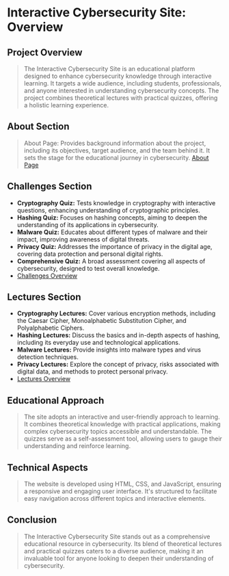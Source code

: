 # Interactive Cybersecurity Site: Overview

## Project Overview
>The Interactive Cybersecurity Site is an educational platform designed to enhance cybersecurity knowledge through interactive learning. It targets a wide audience, including students, professionals, and anyone interested in understanding cybersecurity concepts. The project combines theoretical lectures with practical quizzes, offering a holistic learning experience.

## About Section
>About Page: Provides background information about the project, including its objectives, target audience, and the team behind it. It sets the stage for the educational journey in cybersecurity. [About Page](https://github.com/zpicy69/Interactive-Cybersecurity-Site/blob/main/About/about.html)

## Challenges Section
- **Cryptography Quiz:** Tests knowledge in cryptography with interactive questions, enhancing understanding of cryptographic principles.
- **Hashing Quiz:** Focuses on hashing concepts, aiming to deepen the understanding of its applications in cybersecurity.
- **Malware Quiz:** Educates about different types of malware and their impact, improving awareness of digital threats.
- **Privacy Quiz:** Addresses the importance of privacy in the digital age, covering data protection and personal digital rights.
- **Comprehensive Quiz:** A broad assessment covering all aspects of cybersecurity, designed to test overall knowledge.
- [Challenges Overview](https://github.com/zpicy69/Interactive-Cybersecurity-Site/blob/main/Challenges/challenges.html)

## Lectures Section
- **Cryptography Lectures:** Cover various encryption methods, including the Caesar Cipher, Monoalphabetic Substitution Cipher, and Polyalphabetic Ciphers.
- **Hashing Lectures:** Discuss the basics and in-depth aspects of hashing, including its everyday use and technological applications.
- **Malware Lectures:** Provide insights into malware types and virus detection techniques.
- **Privacy Lectures:** Explore the concept of privacy, risks associated with digital data, and methods to protect personal privacy.
- [Lectures Overview](https://github.com/zpicy69/Interactive-Cybersecurity-Site/blob/main/Lectures/topics.html)

## Educational Approach
>The site adopts an interactive and user-friendly approach to learning. It combines theoretical knowledge with practical applications, making complex cybersecurity topics accessible and understandable. The quizzes serve as a self-assessment tool, allowing users to gauge their understanding and reinforce learning.

## Technical Aspects
>The website is developed using HTML, CSS, and JavaScript, ensuring a responsive and engaging user interface. It's structured to facilitate easy navigation across different topics and interactive elements.

## Conclusion
>The Interactive Cybersecurity Site stands out as a comprehensive educational resource in cybersecurity. Its blend of theoretical lectures and practical quizzes caters to a diverse audience, making it an invaluable tool for anyone looking to deepen their understanding of cybersecurity.